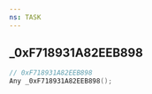 ```yaml
---
ns: TASK
---
```

## _0xF718931A82EEB898

```c
// 0xF718931A82EEB898
Any _0xF718931A82EEB898();
```

